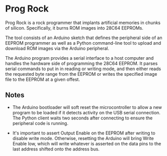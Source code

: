 # Prog Rock

Prog Rock is a rock programmer that implants artificial memories in chunks of
silicon. Specifically, it burns ROM images into 28C64 EEPROMs.

The tool consists of an Arduino sketch that defines the peripheral side of
an EEPROM programmer as well as a Python command-line tool to upload and
download ROM images via the Arduino peripheral.

The Arduino program provides a serial interface to a host computer and handles
the hardware side of programming the 28C64 EEPROM. It parses serial commands
to put in in reading or writing mode, and then either reads the requested byte
range from the EEPROM or writes the specified image file to the EEPROM at a
given offest.

## Notes

- The Arduino bootloader will soft reset the microcontroller to allow a new
program to be loaded if it detects activity on the USB serial connection. The
Python client waits two seconds after connecting to ensure the peripheral code
is running.

- It's important to assert Output Enable on the EEPROM after writing to disable
write mode. Otherwise, resetting the Arduino will bring Write Enable low, which
will write whatever is asserted on the data pins to the last address shifted
onto the address bus.
